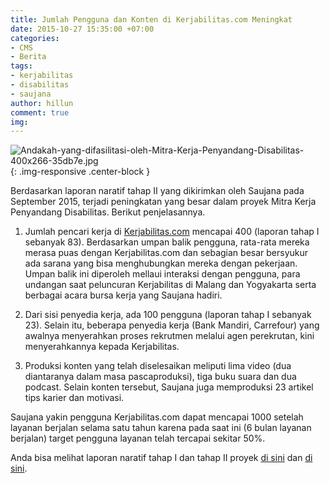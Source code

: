 ```yaml
---
title: Jumlah Pengguna dan Konten di Kerjabilitas.com Meningkat
date: 2015-10-27 15:35:00 +07:00
categories:
- CMS
- Berita
tags:
- kerjabilitas
- disabilitas
- saujana
author: hillun
comment: true
img: 
---
```


![Andakah-yang-difasilitasi-oleh-Mitra-Kerja-Penyandang-Disabilitas-400x266-35db7e.jpg](/uploads/Andakah-yang-difasilitasi-oleh-Mitra-Kerja-Penyandang-Disabilitas-400x266-35db7e.jpg){: .img-responsive .center-block }

Berdasarkan laporan naratif tahap II yang dikirimkan oleh Saujana pada September 2015, terjadi peningkatan yang besar dalam proyek Mitra Kerja Penyandang Disabilitas. Berikut penjelasannya.

1. Jumlah pencari kerja di [Kerjabilitas.com](http://www.kerjabilitas.com/) mencapai 400 (laporan tahap I sebanyak 83). Berdasarkan umpan balik pengguna, rata-rata mereka merasa puas dengan Kerjabilitas.com dan sebagian besar bersyukur ada sarana yang bisa menghubungkan mereka dengan pekerjaan. Umpan balik ini diperoleh mellaui interaksi dengan pengguna, para undangan saat peluncuran Kerjabilitas di Malang dan Yogyakarta serta berbagai acara bursa kerja yang Saujana hadiri.

2. Dari sisi penyedia kerja, ada 100 pengguna (laporan tahap I sebanyak 23). Selain itu, beberapa penyedia kerja (Bank Mandiri, Carrefour) yang awalnya menyerahkan proses rekrutmen melalui agen perekrutan, kini menyerahkannya kepada Kerjabilitas.

3. Produksi konten yang telah diselesaikan meliputi lima video (dua diantaranya dalam masa pascaproduksi), tiga buku suara dan dua podcast. Selain konten tersebut, Saujana juga memproduksi 23 artikel tips karier dan motivasi.

Saujana yakin pengguna Kerjabilitas.com dapat mencapai 1000 setelah layanan berjalan selama satu tahun karena pada saat ini (6 bulan layanan berjalan) target pengguna layanan telah tercapai sekitar 50%.

Anda bisa melihat laporan naratif tahap I dan tahap II proyek [di sini](http://wiki.ciptamedia.org/wiki/Mitra_Kerja_Penyandang_Disabilitas/Laporan) dan [di sini](http://wiki.ciptamedia.org/wiki/Mitra_Kerja_Penyandang_Disabilitas-Laporan2).